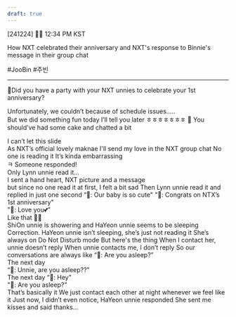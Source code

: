 ```yaml
---
draft: true
---
```

[241224] 🐣💭 12:34 PM KST

How NXT celebrated their anniversary and NXT's response to Binnie's message in their group chat 

#JooBin #주빈
___

🫧Did you have a party with your NXT unnies to celebrate your 1st anniversary?

Unfortunately, we couldn’t because of schedule issues…..  
But we did something fun today
I’ll tell you later ㅎㅎㅎㅎㅎㅎㅎ 
🫧 You should’ve had some cake and chatted a bit

I can’t let this slide  
As NXT’s official lovely maknae
I'll send my love in the NXT group chat
No one is reading it 
It’s kinda embarrassing  
ㅋ Someone responded!  
Only Lynn unnie read it...  
I sent a hand heart, NXT picture and a message  
but since no one read it at first, I felt a bit sad
Then Lynn unnie read it and replied in just one second
“🦈: Our baby is so cute" 
"🦈: Congrats on NTX’s 1st anniversary"  
"🦈: Love you💕"  
Like that
🥹🥹  
ShiOn unnie is showering
and HaYeon unnie seems to be sleeping
Correction. HaYeon unnie isn’t sleeping, she’s just not reading it 
She’s always on Do Not Disturb mode
But here's the thing
When I contact her, unnie doesn’t reply
When unnie contacts me, I don’t reply
So our conversations are always like
“🦔: Are you asleep?”  
The next day  
“🐣: Unnie, are you asleep??”  
The next day
“🦔: Hey"  
"🦔: Are you asleep?”  
That’s basically it
We just contact each other at night whenever we feel like it
Just now, I didn’t even notice, HaYeon unnie responded
She sent me kisses and said thanks... 